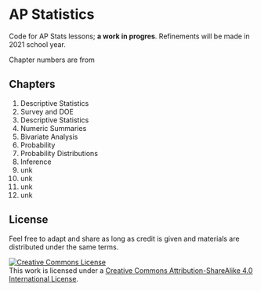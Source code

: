 # AP Statistics

Code for AP Stats lessons; **a work in progres**. Refinements will be made in 2021 school year.

Chapter numbers are from 

## Chapters
1. Descriptive Statistics
2. Survey and DOE
3. Descriptive Statistics
4. Numeric Summaries
5. Bivariate Analysis
6. Probability
7. Probability Distributions
8. Inference
9. unk
10. unk
11. unk
12. unk


## License
Feel free to adapt and share as long as credit is given and materials are distributed under the same terms.

<a rel="license" href="http://creativecommons.org/licenses/by-sa/4.0/"><img alt="Creative Commons License" style="border-width:0" src="https://i.creativecommons.org/l/by-sa/4.0/80x15.png" /></a><br />This work is licensed under a <a rel="license" href="http://creativecommons.org/licenses/by-sa/4.0/">Creative Commons Attribution-ShareAlike 4.0 International License</a>.


